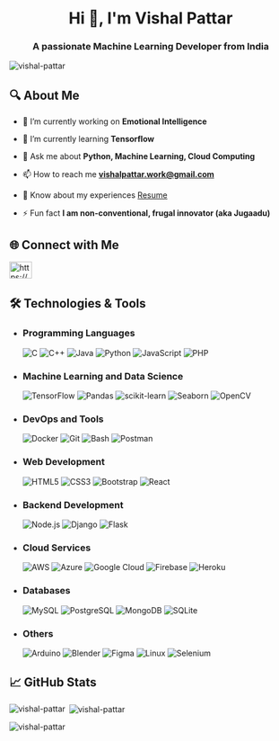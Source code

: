 <h1 align="center">Hi 👋, I'm Vishal Pattar</h1>
<h3 align="center">A passionate Machine Learning Developer from India</h3>

<p align="left"> <img src="https://komarev.com/ghpvc/?username=vishal-pattar&label=Profile%20views&color=0e75b6&style=flat" alt="vishal-pattar" /> </p>

## 🔍 About Me
- 🔭 I’m currently working on **Emotional Intelligence**

- 🌱 I’m currently learning **Tensorflow**

- 💬 Ask me about **Python, Machine Learning, Cloud Computing**

- 📫 How to reach me **vishalpattar.work@gmail.com**

- 📄 Know about my experiences [Resume](https://drive.google.com/file/d/1Zh3Jp7sEcutdjXNskgbdj0_5uocf31SH/view)

- ⚡ Fun fact **I am non-conventional, frugal innovator (aka Jugaadu)**

## 🌐 Connect with Me
<p align="left">
<a href="https://linkedin.com/in/https://www.linkedin.com/in/vishal-pattar-1403801a1/" target="blank"><img align="center" src="https://raw.githubusercontent.com/rahuldkjain/github-profile-readme-generator/master/src/images/icons/Social/linked-in-alt.svg" alt="https://www.linkedin.com/in/vishal-pattar-1403801a1/" height="30" width="40" /></a>
</p>

## 🛠️ Technologies & Tools
- ### Programming Languages
    ![C](https://img.shields.io/badge/-C-333?style=flat&logo=c)
    ![C++](https://img.shields.io/badge/-C++-333?style=flat&logo=cpp)
    ![Java](https://img.shields.io/badge/-Java-333?style=flat&logo=java)
    ![Python](https://img.shields.io/badge/-Python-333?style=flat&logo=python)
    ![JavaScript](https://img.shields.io/badge/-JavaScript-333?style=flat&logo=javascript)
    ![PHP](https://img.shields.io/badge/-PHP-333?style=flat&logo=php)

- ### Machine Learning and Data Science
    ![TensorFlow](https://img.shields.io/badge/-TensorFlow-333?style=flat&logo=tensorflow)
    ![Pandas](https://img.shields.io/badge/-Pandas-333?style=flat&logo=pandas)
    ![scikit-learn](https://img.shields.io/badge/-scikit--learn-333?style=flat&logo=scikitlearn)
    ![Seaborn](https://img.shields.io/badge/-Seaborn-333?style=flat&logo=seaborn)
    ![OpenCV](https://img.shields.io/badge/-OpenCV-333?style=flat&logo=opencv)

- ### DevOps and Tools
    ![Docker](https://img.shields.io/badge/-Docker-333?style=flat&logo=docker)
    ![Git](https://img.shields.io/badge/-Git-333?style=flat&logo=git)
    ![Bash](https://img.shields.io/badge/-Bash-333?style=flat&logo=gnubash)
    ![Postman](https://img.shields.io/badge/-Postman-333?style=flat&logo=postman)

- ### Web Development
    ![HTML5](https://img.shields.io/badge/-HTML5-333?style=flat&logo=html5)
    ![CSS3](https://img.shields.io/badge/-CSS3-333?style=flat&logo=css3)
    ![Bootstrap](https://img.shields.io/badge/-Bootstrap-333?style=flat&logo=bootstrap)
    ![React](https://img.shields.io/badge/-React-333?style=flat&logo=react)

- ### Backend Development
    ![Node.js](https://img.shields.io/badge/-Node.js-333?style=flat&logo=node.js)
    ![Django](https://img.shields.io/badge/-Django-333?style=flat&logo=django)
    ![Flask](https://img.shields.io/badge/-Flask-333?style=flat&logo=flask)

- ### Cloud Services
    ![AWS](https://img.shields.io/badge/-AWS-333?style=flat&logo=amazonaws)
    ![Azure](https://img.shields.io/badge/-Azure-333?style=flat&logo=microsoftazure)
    ![Google Cloud](https://img.shields.io/badge/-Google%20Cloud-333?style=flat&logo=googlecloud)
    ![Firebase](https://img.shields.io/badge/-Firebase-333?style=flat&logo=firebase)
    ![Heroku](https://img.shields.io/badge/-Heroku-333?style=flat&logo=heroku)

- ### Databases
    ![MySQL](https://img.shields.io/badge/-MySQL-333?style=flat&logo=mysql)
    ![PostgreSQL](https://img.shields.io/badge/-PostgreSQL-333?style=flat&logo=postgresql)
    ![MongoDB](https://img.shields.io/badge/-MongoDB-333?style=flat&logo=mongodb)
    ![SQLite](https://img.shields.io/badge/-SQLite-333?style=flat&logo=sqlite)

- ### Others
    ![Arduino](https://img.shields.io/badge/-Arduino-333?style=flat&logo=arduino)
    ![Blender](https://img.shields.io/badge/-Blender-333?style=flat&logo=blender)
    ![Figma](https://img.shields.io/badge/-Figma-333?style=flat&logo=figma)
    ![Linux](https://img.shields.io/badge/-Linux-333?style=flat&logo=linux)
    ![Selenium](https://img.shields.io/badge/-Selenium-333?style=flat&logo=selenium)


## 📈 GitHub Stats
<p><img align="left" src="https://github-readme-stats.vercel.app/api/top-langs?username=vishal-pattar&show_icons=true&locale=en&layout=compact" alt="vishal-pattar" /></p>

<p>&nbsp;<img align="center" src="https://github-readme-stats.vercel.app/api?username=vishal-pattar&show_icons=true&locale=en" alt="vishal-pattar" /></p>

<p><img align="center" src="https://github-readme-streak-stats.herokuapp.com/?user=vishal-pattar&" alt="vishal-pattar" /></p>






